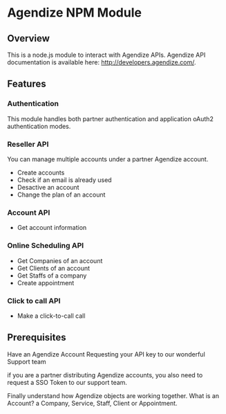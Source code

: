 # Agendize NPM Module

## Overview
This is a node.js module to interact with Agendize APIs. Agendize API documentation is available here: http://developers.agendize.com/. 

## Features
### Authentication
This module handles both partner authentication and application oAuth2 authentication modes.

### Reseller API
You can manage multiple accounts under a partner Agendize account.

* Create accounts
* Check if an email is already used
* Desactive an account
* Change the plan of an account

### Account API
* Get account information

### Online Scheduling API
* Get Companies of an account
* Get Clients of an account
* Get Staffs of a company
* Create appointment

### Click to call API
* Make a click-to-call call 

## Prerequisites
Have an Agendize Account
Requesting your API key to our wonderful Support team

if you are a partner distributing Agendize accounts, you also need to request a SSO Token to our support team.

Finally understand how Agendize objects are working together. What is an Account? a Company, Service, Staff, Client or Appointment.